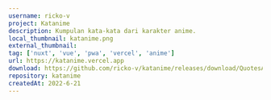```yaml
---
username: ricko-v
project: Katanime
description: Kumpulan kata-kata dari karakter anime.
local_thumbnail: katanime.png
external_thumbnail:
tag: ['nuxt', 'vue', 'pwa', 'vercel', 'anime']
url: https://katanime.vercel.app
download: https://github.com/ricko-v/katanime/releases/download/QuotesAnime/Katanime.apk
repository: katanime
createdAt: 2022-6-21
---
```

